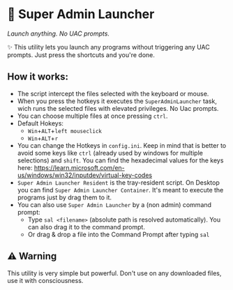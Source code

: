 # 🚀 Super Admin Launcher
*Launch anything. No UAC prompts.*

✨ This utility lets you launch any programs without triggering any UAC prompts.
Just press the shortcuts and you're done.

## How it works:
- The script intercept the files selected with the keyboard or mouse.
- When you press the hotkeys it executes the `SuperAdminLauncher` task, wich runs the selected files with elevated privileges. No Uac prompts.
- You can choose multiple files at once pressing `ctrl`.
- Default Hokeys:
  - `Win`+`ALT`+`left mouseclick`
  - `Win`+`ALT`+`r` 
- You can change the Hotkeys in `config.ini`. Keep in mind that is better to avoid some keys like `ctrl` (already used by windows for multiple selections) and `shift`.
 You can find the hexadecimal values for the keys here: https://learn.microsoft.com/en-us/windows/win32/inputdev/virtual-key-codes
- `Super Admin Launcher Resident` is the tray-resident script. On Desktop you can find `Super Admin Launcher Container`. It's meant to execute the programs just by drag them to it.
- You can also use `Super Admin Launcher` by a (non admin) command prompt:
  - Type `sal <filename>` (absolute path is resolved automatically). You can also drag it to the command prompt.
  - Or drag & drop a file into the Command Prompt after typing `sal`




## ⚠️ Warning
This utility is very simple but powerful. Don't use on any downloaded files, use it with consciousness. 
